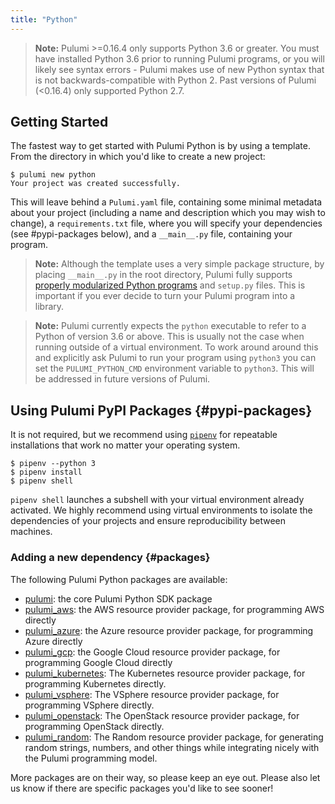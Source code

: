 ```yaml
---
title: "Python"
---
```


> **Note:** Pulumi >=0.16.4 only supports Python 3.6 or greater. You must have installed Python 3.6 prior to running
> Pulumi programs, or you will likely see syntax errors - Pulumi makes use of new Python syntax that is not
> backwards-compatible with Python 2. Past versions of Pulumi (<0.16.4) only supported Python 2.7.


## Getting Started

The fastest way to get started with Pulumi Python is by using a template.  From the directory in which you'd like to create a new project:

```
$ pulumi new python
Your project was created successfully.
```

This will leave behind a `Pulumi.yaml` file, containing some minimal metadata about your project (including a name and description which you may wish to change), a `requirements.txt` file, where you will specify your dependencies (see #pypi-packages below), and a `__main__.py` file, containing your program.

> **Note:** Although the template uses a very simple package structure, by placing `__main__.py` in the root directory, Pulumi fully supports [properly modularized Python programs](http://docs.python-guide.org/en/latest/writing/structure/) and `setup.py` files.  This is important if you ever decide to turn your Pulumi program into a library.

> **Note:** Pulumi currently expects the `python` executable to refer to a Python of version 3.6 or above. This is
> usually not the case when running outside of a virtual environment. To work around around this and explicitly ask
> Pulumi to run your program using `python3` you can set the `PULUMI_PYTHON_CMD` environment variable to `python3`. This
> will be addressed in future versions of Pulumi.

## Using Pulumi PyPI Packages {#pypi-packages}

It is not required, but we recommend using [`pipenv`](https://pipenv.readthedocs.io/en/latest/) for repeatable installations that work no matter your operating system.

```
$ pipenv --python 3
$ pipenv install
$ pipenv shell
```

`pipenv shell` launches a subshell with your virtual environment already activated. We highly recommend using virtual
environments to isolate the dependencies of your projects and ensure reproducibility between machines.

### Adding a new dependency {#packages}

The following Pulumi Python packages are available:

- [pulumi](https://pypi.org/project/pulumi/): the core Pulumi Python SDK package
- [pulumi_aws](https://pypi.org/project/pulumi_aws/): the AWS resource provider package, for programming AWS directly
- [pulumi_azure](https://pypi.org/project/pulumi_azure/): the Azure resource provider package, for programming Azure directly
- [pulumi_gcp](https://pypi.org/project/pulumi_gcp/): the Google Cloud resource provider package, for programming Google Cloud directly
- [pulumi_kubernetes](https://pypi.org/project/pulumi_kubernetes/): The Kubernetes resource provider package, for programming Kubernetes directly.
- [pulumi_vsphere](https://pypi.org/project/pulumi-vsphere/): The VSphere resource provider package, for programming VSphere directly.
- [pulumi_openstack](https://pypi.org/project/pulumi-openstack/): The OpenStack resource provider package, for programming OpenStack directly.
- [pulumi_random](https://pypi.org/project/pulumi-random/): The Random resource provider package, for generating random strings, numbers, and other things while integrating nicely with the Pulumi programming model.

More packages are on their way, so please keep an eye out.  Please also let us know if there are specific packages you'd like to see sooner!
